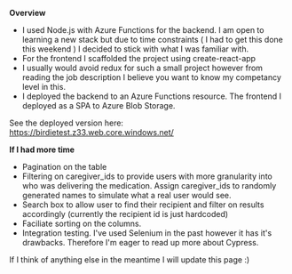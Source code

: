 **Overview**

- I used Node.js with Azure Functions for the backend. I am open to learning a new stack but due to time constraints ( I had to get this done this weekend ) I decided to stick with what I was familiar with.
- For the frontend I scaffolded the project using create-react-app
- I usually would avoid redux for such a small project however from reading the job description I believe you want to know my competancy level in this.
- I deployed the backend to an Azure Functions resource. The frontend I deployed as a SPA to Azure Blob Storage.

See the deployed version here: https://birdietest.z33.web.core.windows.net/

**If I had more time**

- Pagination on the table
- Filtering on caregiver_ids to provide users with more granularity into who was delivering the medication. Assign caregiver_ids to randomly generated names to simulate what a real user would see. 
- Search box to allow user to find their recipient and filter on results accordingly (currently the recipient id is just hardcoded)
- Faciliate sorting on the columns.
- Integration testing. I've used Selenium in the past however it has it's drawbacks. Therefore I'm eager to read up more about Cypress.

If I think of anything else in the meantime I will update this page :)
